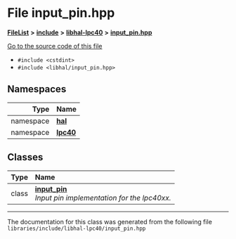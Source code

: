

# File input\_pin.hpp



[**FileList**](files.md) **>** [**include**](dir_cba0faac6e93618a6e2539705915bd70.md) **>** [**libhal-lpc40**](dir_2fff134b595a3a874b0307aab0eea726.md) **>** [**input\_pin.hpp**](libhal-lpc40_2input__pin_8hpp.md)

[Go to the source code of this file](libhal-lpc40_2input__pin_8hpp_source.md)



* `#include <cstdint>`
* `#include <libhal/input_pin.hpp>`













## Namespaces

| Type | Name |
| ---: | :--- |
| namespace | [**hal**](namespacehal.md) <br> |
| namespace | [**lpc40**](namespacehal_1_1lpc40.md) <br> |


## Classes

| Type | Name |
| ---: | :--- |
| class | [**input\_pin**](classhal_1_1lpc40_1_1input__pin.md) <br>_Input pin implementation for the lpc40xx._  |



















































------------------------------
The documentation for this class was generated from the following file `libraries/include/libhal-lpc40/input_pin.hpp`

